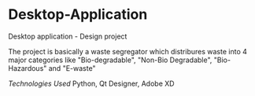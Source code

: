 # Desktop-Application
Desktop application - Design project

The project is basically a waste segregator which distribures waste into 4 major categories like "Bio-degradable", "Non-Bio Degradable", "Bio-Hazardous" and "E-waste"

*Technologies Used*
Python, Qt Designer, Adobe XD



